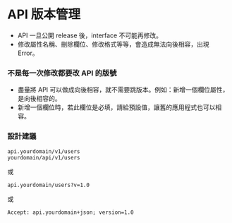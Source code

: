 # API 版本管理

* API 一旦公開 release 後，interface 不可能再修改。
* 修改屬性名稱、刪除欄位、修改格式等等，會造成無法向後相容，出現 Error。

### 不是每一次修改都要改 API 的版號

* 盡量將 API 可以做成向後相容，就不需要跳版本。例如：新增一個欄位屬性，是向後相容的。
* 新增一個欄位時，若此欄位是必填，請給預設值，讓舊的應用程式也可以相容。

<!-- 什麼是向後相容 vs 向下相容 -->
<!--  向後相容 ??? -->

### 設計建議

```
api.yourdomain/v1/users
yourdomain/api/v1/users
```

或

```
api.yourdomain/users?v=1.0
```

或

```
Accept: api.yourdomain+json; version=1.0
```

